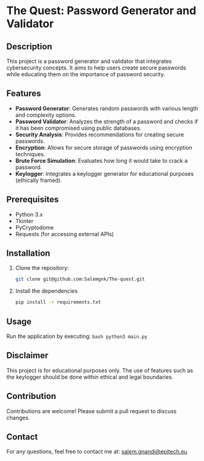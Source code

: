# The Quest: Password Generator and Validator

## Description
This project is a password generator and validator that integrates cybersecurity concepts. It aims to help users create secure passwords while educating them on the importance of password security.

## Features
- **Password Generator**: Generates random passwords with various length and complexity options.
- **Password Validator**: Analyzes the strength of a password and checks if it has been compromised using public databases.
- **Security Analysis**: Provides recommendations for creating secure passwords.
- **Encryption**: Allows for secure storage of passwords using encryption techniques.
- **Brute Force Simulation**: Evaluates how long it would take to crack a password.
- **Keylogger**: Integrates a keylogger generator for educational purposes (ethically framed).

## Prerequisites
- Python 3.x
- Tkinter
- PyCryptodome
- Requests (for accessing external APIs)

## Installation
1. Clone the repository:
   ```bash
   git clone git@github.com:Salemgnk/The-quest.git
   ```
2. Install the dependencies
    ```bash
    pip install -r requirements.txt
    ```

## Usage
Run the application by executing:
    ```bash
    python3 main.py
    ```

## Disclaimer
This project is for educational purposes only. The use of features such as the keylogger should be done within ethical and legal boundaries.

## Contribution
Contributions are welcome! Please submit a pull request to discuss changes.

## Contact
For any questions, feel free to contact me at:
salem.gnandi@epitech.eu
